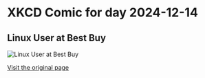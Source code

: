 
# XKCD Comic for day 2024-12-14

## Linux User at Best Buy

![Linux User at Best Buy](https://imgs.xkcd.com/comics/linux_user_at_best_buy.png "We actually stand around the antivirus displays with the Mac users just waiting for someone to ask.")

[Visit the original page](https://xkcd.com/272/)
